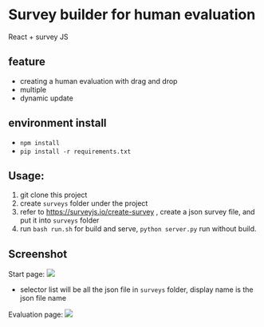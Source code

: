 # Survey builder for human evaluation

React + survey JS

## feature
- creating a human evaluation with drag and drop
- multiple 
- dynamic update

## environment install
- `npm install`
- `pip install -r requirements.txt`

## Usage:
1. git clone this project
2. create `surveys` folder under the project
3. refer to https://surveyjs.io/create-survey , create a json survey file, and put it into `surveys` folder
4. run `bash run.sh` for build and serve, `python server.py` run without build.

## Screenshot
Start page:
![](https://i.imgur.com/lmgEZqm.png)
* selector list will be all the json file in `surveys` folder, display name is the json file name

Evaluation page:
![](https://i.imgur.com/Xw0zgzw.png)

